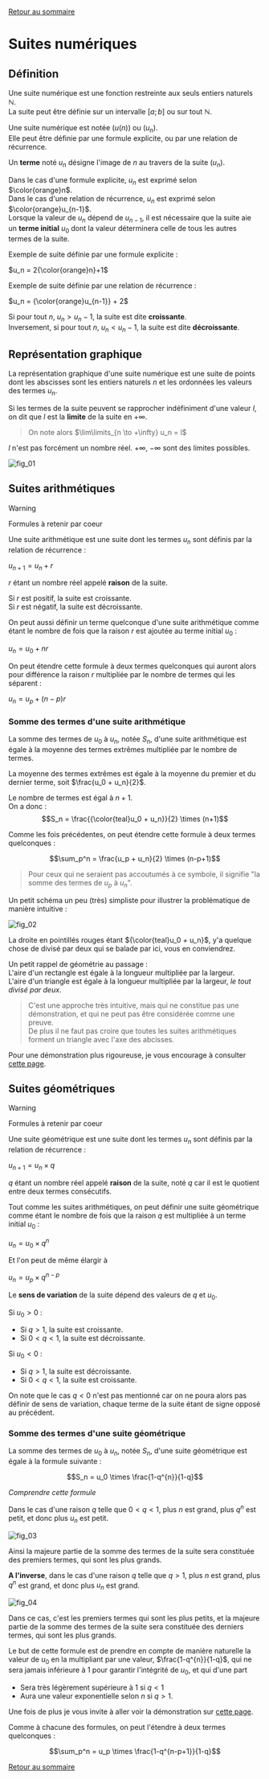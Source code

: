 [Retour au sommaire](https://github.com/EtienneLancon/knowitall/blob/master/lycee/maths/sommaire.md)

# Suites numériques

## Définition

Une suite numérique est une fonction restreinte aux seuls entiers naturels $\mathbb{N}$.  
La suite peut être définie sur un intervalle $[a;b]$ ou sur tout $\mathbb{N}$.  

Une suite numérique est notée $(u(n))$ ou $(u_n)$.  
Elle peut être définie par une formule explicite, ou par une relation de récurrence. 

Un **terme** noté $u_n$ désigne l'image de $n$ au travers de la suite $(u_n)$.

Dans le cas d'une formule explicite, $u_n$ est exprimé selon $\color{orange}n$.  
Dans le cas d'une relation de récurrence, $u_n$ est exprimé selon $\color{orange}u_{n-1}$.  
Lorsque la valeur de $u_n$ dépend de $u_{n-1}$, il est nécessaire que la suite aie un **terme initial** $u_0$ dont la valeur déterminera celle de tous les autres termes de la suite.

Exemple de suite définie par une formule explicite :

$u_n = 2{\color{orange}n}+1$

Exemple de suite définie par une relation de récurrence :

$u_n = {\color{orange}u_{n-1}} + 2$



Si pour tout $n$, $u_n > u_n-1$, la suite est dite **croissante**.  
Inversement, si pour tout $n$, $u_n < u_n-1$, la suite est dite **décroissante**.

## Représentation graphique

La représentation graphique d'une suite numérique est une suite de points dont les abscisses sont les entiers naturels $n$ et les ordonnées les valeurs des termes $u_n$.

Si les termes de la suite peuvent se rapprocher indéfiniment d'une valeur $l$, on dit que $l$ est la **limite** de la suite en $+\infty$.

> On note alors $\lim\limits_{n \to +\infty} u_n = l$

$l$ n'est pas forcément un nombre réel. $+\infty$, $-\infty$ sont des limites possibles.

![fig_01](https://github.com/EtienneLancon/knowitall/blob/master/lycee/maths/002_suites_numeriques/ressources/002_fig_01.png)

## Suites arithmétiques

> [!WARNING]  
> Formules à retenir par coeur

Une suite arithmétique est une suite dont les termes $u_n$ sont définis par la relation de récurrence :  

$u_{n+1} = u_n + r$

$r$ étant un nombre réel appelé **raison** de la suite.

Si $r$ est positif, la suite est croissante.  
Si $r$ est négatif, la suite est décroissante.

On peut aussi définir un terme quelconque d'une suite arithmétique comme étant le nombre de fois que la raison $r$ est ajoutée au terme initial $u_0$ :

$u_n = u_0 + nr$

On peut étendre cette formule à deux termes quelconques qui auront alors pour différence la raison $r$ multipliée par le nombre de termes qui les séparent :

$u_n = u_p + (n-p)r$

### Somme des termes d'une suite arithmétique

La somme des termes de $u_0$ à $u_n$, notée $S_n$, d'une suite arithmétique est égale à la moyenne des termes extrêmes multipliée par le nombre de termes.

La moyenne des termes extrêmes est égale à la moyenne du premier et du dernier terme, soit $\frac{u_0 + u_n}{2}$.

Le nombre de termes est égal à $n+1$.  
On a donc :
$$S_n = \frac{{\color{teal}u_0 + u_n}}{2} \times (n+1)$$


Comme les fois précédentes, on peut étendre cette formule à deux termes quelconques :

$$\sum_p^n = \frac{u_p + u_n}{2} \times (n-p+1)$$

> Pour ceux qui ne seraient pas accoutumés à ce symbole, il signifie "la somme des termes de $u_p$ à $u_n$".

Un petit schéma un peu (très) simpliste pour illustrer la problématique de manière intuitive :

![fig_02](https://github.com/EtienneLancon/knowitall/blob/master/lycee/maths/002_suites_numeriques/ressources/002_fig_02.png)

La droite en pointillés rouges étant ${\color{teal}u_0 + u_n}$, y'a quelque chose de divisé par deux qui se balade par ici, vous en conviendrez.

Un petit rappel de géométrie au passage :  
L'aire d'un rectangle est égale à la longueur multipliée par la largeur.  
L'aire d'un triangle est égale à la longueur multipliée par la largeur, _le tout divisé par deux_.

>C'est une approche très intuitive, mais qui ne constitue pas une démonstration, et qui ne peut pas être considérée comme une preuve.  
>De plus il ne faut pas croire que toutes les suites arithmétiques forment un triangle avec l'axe des abcisses.

Pour une démonstration plus rigoureuse, je vous encourage à consulter [cette page](https://les-suites.fr/arithmetique/somme-des-termes.php).



## Suites géométriques

> [!WARNING]  
> Formules à retenir par coeur

Une suite géométrique est une suite dont les termes $u_n$ sont définis par la relation de récurrence :

$u_{n+1} = u_n \times q$

$q$ étant un nombre réel appelé **raison** de la suite, noté $q$ car il est le quotient entre deux termes consécutifs.

Tout comme les suites arithmétiques, on peut définir une suite géométrique comme étant le nombre de fois que la raison $q$ est multipliée à un terme initial $u_0$ :

$u_n = u_0 \times q^n$

Et l'on peut de même élargir à

$u_n = u_p \times q^{n-p}$

Le **sens de variation** de la suite dépend des valeurs de $q$ et $u_0$.

Si $u_0 > 0$ :  
- Si $q > 1$, la suite est croissante.  
- Si $0 < q < 1$, la suite est décroissante.

Si $u_0 < 0$ :
- Si $q > 1$, la suite est décroissante.
- Si $0 < q < 1$, la suite est croissante.

On note que le cas $q < 0$ n'est pas mentionné car on ne poura alors pas définir de sens de variation, chaque terme de la suite étant de signe opposé au précédent.

### Somme des termes d'une suite géométrique

La somme des termes de $u_0$ à $u_n$, notée $S_n$, d'une suite géométrique est égale à la formule suivante :

$$S_n = u_0 \times \frac{1-q^{n}}{1-q}$$


*Comprendre cette formule*

Dans le cas d'une raison $q$ telle que $0 < q < 1$, plus $n$ est grand, plus $q^n$ est petit, et donc plus $u_n$ est petit.

![fig_03](https://github.com/EtienneLancon/knowitall/blob/master/lycee/maths/002_suites_numeriques/ressources/002_fig_03.png)

Ainsi la majeure partie de la somme des termes de la suite sera constituée des premiers termes, qui sont les plus grands.

**A l'inverse**, dans le cas d'une raison $q$ telle que $q > 1$, plus $n$ est grand, plus $q^n$ est grand, et donc plus $u_n$ est grand.

![fig_04](https://github.com/EtienneLancon/knowitall/blob/master/lycee/maths/002_suites_numeriques/ressources/002_fig_04.png)

Dans ce cas, c'est les premiers termes qui sont les plus petits, et la majeure partie de la somme des termes de la suite sera constituée des derniers termes, qui sont les plus grands.

Le but de cette formule est de prendre en compte de manière naturelle la valeur de $u_0$ en la multipliant par une valeur, $\frac{1-q^{n}}{1-q}$, qui ne sera jamais inférieure à 1 pour garantir l'intégrité de $u_0$, et qui d'une part   
- Sera très légèrement supérieure à 1 si $q < 1$
- Aura une valeur exponentielle selon $n$ si $q > 1$.

Une fois de plus je vous invite à aller voir la démonstration sur [cette page](https://les-suites.fr/geometrique/somme-des-termes.php).

Comme à chacune des formules, on peut l'étendre à deux termes quelconques :

$$\sum_p^n = u_p \times \frac{1-q^{n-p+1}}{1-q}$$

[Retour au sommaire](https://github.com/EtienneLancon/knowitall/blob/master/lycee/maths/sommaire.md)